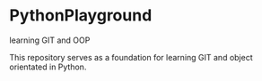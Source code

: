 # PythonPlayground
learning GIT and OOP

This repository serves as a foundation for learning GIT and object orientated in Python.

